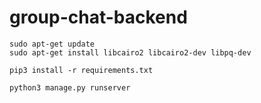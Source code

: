 # group-chat-backend


```commandline
sudo apt-get update
sudo apt-get install libcairo2 libcairo2-dev libpq-dev

pip3 install -r requirements.txt

python3 manage.py runserver
```